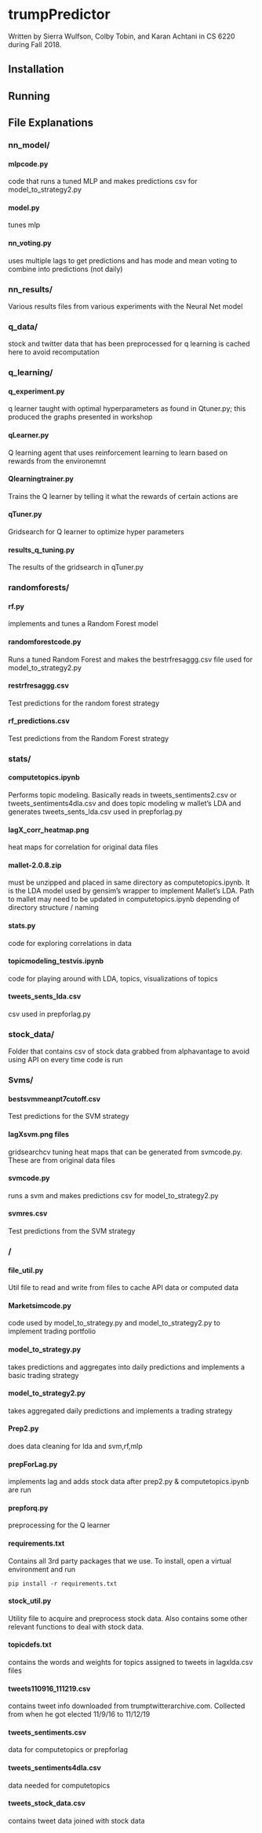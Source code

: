 # trumpPredictor
Written by Sierra Wulfson, Colby Tobin, and Karan Achtani in CS 6220 during Fall 2018.

## Installation

## Running

## File Explanations
### nn_model/

#### mlpcode.py
code that runs a tuned MLP and makes predictions csv for model_to_strategy2.py

#### model.py
tunes mlp

#### nn_voting.py
uses multiple lags to get predictions and has mode and mean voting to combine into predictions (not daily)

### nn_results/
Various results files from various experiments with the Neural Net model

### q_data/
stock and twitter data that has been preprocessed for q learning is cached here to avoid recomputation 
 
### q_learning/
#### q_experiment.py
q learner taught with optimal hyperparameters as found in Qtuner.py; this produced the graphs presented in workshop

#### qLearner.py
Q learning agent that uses reinforcement learning to learn based on rewards from the environemnt

#### Qlearningtrainer.py
Trains the Q learner by telling it what the rewards of certain actions are

#### qTuner.py
Gridsearch for Q learner to optimize hyper parameters

#### results_q_tuning.py
The results of the gridsearch in qTuner.py

### randomforests/
#### rf.py 
implements and tunes a Random Forest model

#### randomforestcode.py
Runs a tuned Random Forest and makes the bestrfresaggg.csv file used for model_to_strategy2.py

#### restrfresaggg.csv
Test predictions for the random forest strategy

#### rf_predictions.csv
Test predictions from the Random Forest strategy

### stats/
#### computetopics.ipynb
Performs topic modeling.
Basically reads in tweets_sentiments2.csv or tweets_sentiments4dla.csv and does topic modeling w mallet’s LDA and generates tweets_sents_lda.csv used in prepforlag.py

#### lagX_corr_heatmap.png
heat maps for correlation for original data files 

#### mallet-2.0.8.zip
must be unzipped and placed in same directory as computetopics.ipynb. It is the LDA model used by gensim’s wrapper to implement Mallet’s LDA. Path to mallet may need to be updated in computetopics.ipynb depending of directory structure / naming

#### stats.py
code for exploring correlations in data

#### topicmodeling_testvis.ipynb
code for playing around with LDA, topics, visualizations of topics 

#### tweets_sents_lda.csv
csv used in prepforlag.py

### stock_data/
Folder that contains csv of stock data grabbed from alphavantage to avoid using API on every time code is run

### Svms/
#### bestsvmmeanpt7cutoff.csv
Test predictions for the SVM strategy

#### lagXsvm.png files 
gridsearchcv tuning heat maps that can be generated from svmcode.py. These are from original data files

#### svmcode.py
runs a svm and makes predictions csv for model_to_strategy2.py

#### svmres.csv
Test predictions from the SVM strategy

### /

#### file_util.py
Util file to read and write from files to cache API data or computed data

#### Marketsimcode.py
code used by model_to_strategy.py and model_to_strategy2.py to implement trading portfolio

#### model_to_strategy.py
takes predictions and aggregates into daily predictions and implements a basic trading strategy

#### model_to_strategy2.py
takes aggregated daily predictions and implements a trading strategy

#### Prep2.py	
does data cleaning for lda and svm,rf,mlp

#### prepForLag.py 
implements lag and adds stock data after prep2.py & computetopics.ipynb are run

#### prepforq.py
preprocessing for the Q learner

#### requirements.txt 
Contains all 3rd party packages that we use. To install, open a virtual environment and run
   
    pip install -r requirements.txt

#### stock_util.py
Utility file to acquire and preprocess stock data. Also contains some other relevant functions to deal with stock data.

#### topicdefs.txt
contains the words and weights for topics assigned to tweets in lagxlda.csv files

#### tweets110916_111219.csv
contains tweet info downloaded from trumptwitterarchive.com. Collected from when he got elected 11/9/16 to 11/12/19

#### tweets_sentiments.csv
data for computetopics or prepforlag

#### tweets_sentiments4dla.csv
data needed for computetopics

#### tweets_stock_data.csv
contains tweet data joined with stock data


